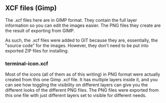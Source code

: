 XCF files (Gimp)
----------------

The .xcf files here are in GIMP format.  They contain the full
layer information so you can edit the images easier.  The PNG
files they create are the result of exporting from GIMP.

As such, the .xcf files were added to GIT because they are,
essentially, the "source code" for the images.  However, they
don't need to be put into exported ZIP files for installing.

### terminal-icon.xcf

Most of the icons (all of them as of this writing) in PNG format
were actually created from this one Gimp .xcf file.  It has multiple
layers inside it, and you can see how toggling the visibility on
different layers can give you the different looks of the different
PNG files.  The PNG files were exported from this one file with just
different layers set to visible for different needs.

